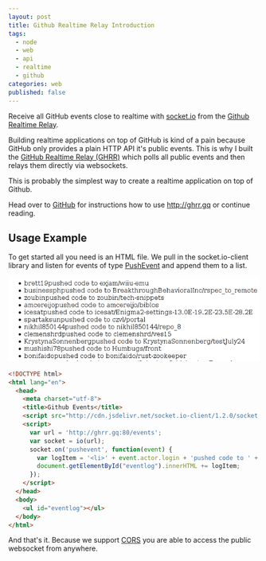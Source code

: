 ```yaml
---
layout: post
title: Github Realtime Relay Introduction
tags:
  - node
  - web
  - api
  - realtime
  - github
categories: web
published: false
---
```


Receive all GitHub events close to realtime with [socket.io](http://socket.io/) from the [Github Realtime Relay](http://ghrr.gq).

Building realtime applications on top of GitHub is kind of a pain
because GitHub only provides a plain HTTP API it's public events.
This is why I built the [GitHub Realtime Relay (GHRR)](http://ghrr.gq)
which polls all public events and then relays them directly via websockets.

This is probably the simplest way to create a realtime application on top of Github.

Head over to [GitHub](https://github.com/lukasmartinelli/ghrr) for instructions
how to use http://ghrr.gq or continue reading.

## Usage Example

To get started all you need is an HTML file.
We pull in the socket.io-client library and listen for events
of type [PushEvent](https://developer.github.com/v3/activity/events/types/#pushevent) and append them to a list.

![Screenshot of static website listening on GHRR socket](/media/screenshot_ghhr_static_site.png)


```html
<!DOCTYPE html>
<html lang="en">
  <head>
    <meta charset="utf-8">
    <title>Github Events</title>
    <script src="http://cdn.jsdelivr.net/socket.io-client/1.2.0/socket.io.js"></script>
    <script>
      var url = 'http://ghrr.gq:80/events';
      var socket = io(url);
      socket.on('pushevent', function(event) {
        var logItem = '<li>' + event.actor.login + 'pushed code to ' + event.repo.name + '</li>';
        document.getElementById("eventlog").innerHTML += logItem;
      });
    </script>
  </head>
  <body>
    <ul id="eventlog"></ul>
  </body>
</html>
```

And that's it. Because we support [CORS](http://www.html5rocks.com/en/tutorials/cors/) you are able to access the public websocket from anywhere.

